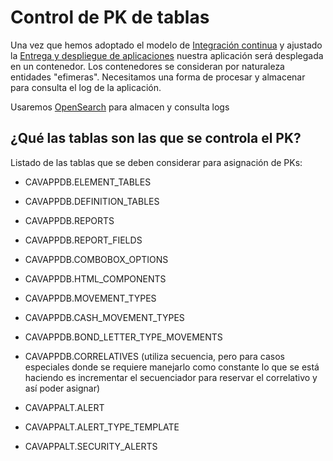 # Control de PK de tablas
Una vez que hemos adoptado el modelo de [Integración continua](Guia-CI.md) y ajustado la [Entrega y despliegue de aplicaciones](Guia-CD.md) nuestra aplicación será desplegada en un contenedor. Los contenedores se consideran por naturaleza entidades "efimeras". Necesitamos una forma de procesar y almacenar para consulta el log de la aplicación. 

Usaremos [OpenSearch](https://opensearch.org/) para almacen y consulta logs 

## ¿Qué las tablas son las que se controla el PK?

Listado de las tablas que se deben considerar para asignación de PKs: 

- CAVAPPDB.ELEMENT_TABLES 

- CAVAPPDB.DEFINITION_TABLES 

- CAVAPPDB.REPORTS 

- CAVAPPDB.REPORT_FIELDS 

- CAVAPPDB.COMBOBOX_OPTIONS 

- CAVAPPDB.HTML_COMPONENTS 

- CAVAPPDB.MOVEMENT_TYPES 

- CAVAPPDB.CASH_MOVEMENT_TYPES 

- CAVAPPDB.BOND_LETTER_TYPE_MOVEMENTS 

- CAVAPPDB.CORRELATIVES (utiliza secuencia, pero para casos especiales donde se requiere manejarlo como constante lo que se está haciendo es incrementar el secuenciador para reservar el correlativo y así poder asignar) 

- CAVAPPALT.ALERT 

- CAVAPPALT.ALERT_TYPE_TEMPLATE 

- CAVAPPALT.SECURITY_ALERTS